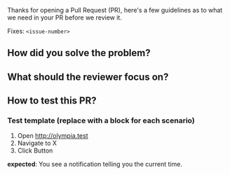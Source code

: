 Thanks for opening a Pull Request (PR), here's a few guidelines as to what we need in your PR before we review it.

<!-- REQUIRED  https://docs.github.com/en/issues/tracking-your-work-with-issues/linking-a-pull-request-to-an-issue -->
Fixes: `<issue-number>`

## How did you solve the problem?

<!-- REQUIRED

1-2 sentence description of the changes you made and how they address the linked issue.
This should be written directly in the PR so reviewers and testers understand a basic overview of the change.
It also ensures this PR is self documenting to viewers from the future.

-->


## What should the reviewer focus on?

<!-- OPTIONAL

Help the reviewer by pointing to parts of the PR that might need special attention or where you would like explicit feedback.

-->


## How to test this PR?

<!-- REQUIRED 

Include explicit steps to test this PR. Valid answers include:
- filling the task list below with steps to execute the code and expected outcomes.
- tested in CI, no explicit testing needed (for PRs where this is true)
- link to test scenarios in the issue or some other document. No need to repeat yourself

-->

### Test template (replace with a block for each scenario)

1. Open http://olympia.test
2. Navigate to X
3. Click Button

**expected**: You see a notification telling you the current time.
